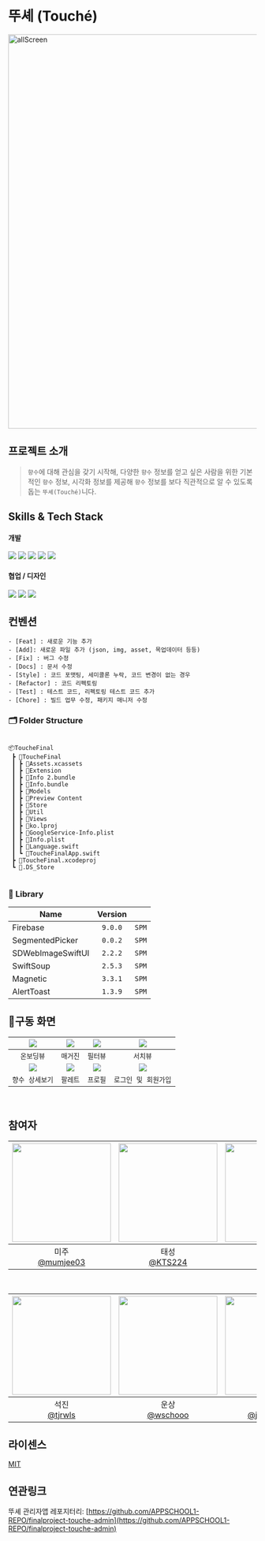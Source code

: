 # 뚜셰 (Touché)

<img width="800" alt="allScreen" src="https://user-images.githubusercontent.com/75517368/219392322-dbeaf347-a664-4614-afa7-f20f3f62499d.png">

## 프로젝트 소개 


> `향수`에 대해 관심을 갖기 시작해, 다양한 `향수` 정보를 얻고 싶은 사람을 위한
> 기본적인 `향수` 정보, 시각화 정보를 제공해 `향수` 정보를 보다 직관적으로 알 수 있도록 돕는 `뚜셰(Touché)`니다.



## Skills & Tech Stack

<p>
  <h4>개발</h4>
    <span>
      <img src="https://img.shields.io/badge/16.0+-FF6000?style=flat-square&logo=iOS&logoColor=white"/>
      <img src="https://img.shields.io/badge/Swift-F05138?style=flat-square&logo=swift&logoColor=white"/>
      <img src="https://img.shields.io/badge/SwiftUI-0061b7?style=flat-square&logo=swift&logoColor=white"/>
      <img src="https://img.shields.io/badge/Xcode 14.2-147EFB?style=flat-square&logo=xcode&logoColor=white"/>
      <img src="https://img.shields.io/badge/Firebase-FFCA28?style=flat-square&logo=Firebase&logoColor=orange"/>
    </span>
  <br/>
  <h4>협업 / 디자인</h4>
    <span>
      <img src="https://img.shields.io/badge/Github-000000?style=flat-square&logo=github&logoColor=white"/>
      <img src="https://img.shields.io/badge/Jira-0052CC?style=flat-square&logo=Jira&logoColor=white"/>
      <img src="https://img.shields.io/badge/Figma-F24E1E?style=flat-square&logo=Figma&logoColor=white"/>
    </span>
    
</p>


## 컨벤션
```
- [Feat] : 새로운 기능 추가
- [Add]: 새로운 파일 추가 (json, img, asset, 목업데이터 등등)
- [Fix] : 버그 수정
- [Docs] : 문서 수정
- [Style] : 코드 포맷팅, 세미콜론 누락, 코드 변경이 없는 경우
- [Refactor] : 코드 리펙토링
- [Test] : 테스트 코드, 리펙토링 테스트 코드 추가
- [Chore] : 빌드 업무 수정, 패키지 매니저 수정
```


### 🗂 Folder Structure

```

📦ToucheFinal
 ┣ 📂ToucheFinal
 ┃ ┣ 📂Assets.xcassets
 ┃ ┣ 📂Extension
 ┃ ┣ 📂Info 2.bundle
 ┃ ┣ 📂Info.bundle
 ┃ ┣ 📂Models
 ┃ ┣ 📂Preview Content
 ┃ ┣ 📂Store
 ┃ ┣ 📂Util
 ┃ ┣ 📂Views
 ┃ ┣ 📂ko.lproj
 ┃ ┣ 📜GoogleService-Info.plist
 ┃ ┣ 📜Info.plist
 ┃ ┣ 📜Language.swift
 ┃ ┗ 📜ToucheFinalApp.swift
 ┣ 📂ToucheFinal.xcodeproj
 ┗ 📜.DS_Store
 
```

### 🎁 Library

| Name              | Version |       |
| ----------------- | :-----: | ----- |
| Firebase          | `9.0.0` | `SPM` |
| SegmentedPicker   | `0.0.2` | `SPM` |
| SDWebImageSwiftUI | `2.2.2` | `SPM` |
| SwiftSoup         | `2.5.3` | `SPM` |
| Magnetic          | `3.3.1` | `SPM` |
| AlertToast        | `1.3.9` | `SPM` |


## 📱구동 화면
|<img src="https://user-images.githubusercontent.com/75517368/219413852-03144177-b5a6-4a64-b6e8-ac923a07a995.gif"></img>|<img src="https://user-images.githubusercontent.com/75517368/219417785-55aa35b3-71f9-4dcd-b75b-40712233f937.gif"></img>|<img src="https://user-images.githubusercontent.com/75517368/219420778-1ea0452a-8916-4fa5-aa9a-a0fdbfaa4626.gif"></img>|<img src="https://user-images.githubusercontent.com/75517368/219418446-517eb3e9-1ff3-4ea6-b3ea-78543dea39f3.gif"></img>|
|:-:|:-:|:-:|:-:|
|`온보딩뷰`|`매거진`|`필터뷰`|`서치뷰`|
|<img src="https://user-images.githubusercontent.com/75517368/219419611-21239f0a-db05-4815-b0d6-f9c3aab6c529.gif"></img>|<img src="https://user-images.githubusercontent.com/75517368/219418027-d7ea9af1-d0f9-4c47-9475-ccc092e73655.gif"></img>|<img src="https://user-images.githubusercontent.com/75517368/219421290-32534b15-fbeb-496c-ac24-28e6f9ed575e.gif"></img>|<img src="https://user-images.githubusercontent.com/75517368/219423206-244380a6-50d7-422c-8bf6-1cbfdfe7578f.gif"></img>|
|`향수 상세보기`|`팔레트`|`프로필`|`로그인 및 회원가입`|
<br>

## 참여자
| <img src="https://avatars.githubusercontent.com/u/114036537?v=4" width=200> | <img src="https://avatars.githubusercontent.com/u/75517368?v=4" width=200> | <img src="https://avatars.githubusercontent.com/u/99034396?v=4" width=200> | <img src="https://avatars.githubusercontent.com/u/68586179?v=4" width=200> | <img src="https://avatars.githubusercontent.com/u/48742019?v=4" width=200> |
| :----------------------------------------------------------: | :---------------------------------------------: | :-------------------------------------------------: | :-------------------------------------------------: |  :-------------------------------------------------: |
| 미주<br/>[@mumjee03](https://github.com/mumjee03)<br/> | 태성<br/>[@KTS224](https://github.com/KTS224)<br/> | 태형<br/> [@yahoth](https://github.com/yahoth)<br/> | 광현<br/>[@seo-kh](https://github.com/seo-kh)<br/> | 재희<br/>[@jaehee6](https://github.com/jaehee6)<br/> |

<br/>

| <img src="https://avatars.githubusercontent.com/u/70871997?v=4" width=200> | <img src="https://avatars.githubusercontent.com/u/87080756?v=4" width=200> | <img src="https://avatars.githubusercontent.com/u/52193695?v=4" width=200> | <img src="https://avatars.githubusercontent.com/u/114331071?v=4" width=200> | <img src="https://user-images.githubusercontent.com/114331071/217889912-0514249a-a661-4fdf-90b4-62c272dd5dda.png" width=200> |
| :----------------------------------------------------------: | :---------------------------------------------: | :-------------------------------------------------: | :-------------------------------------------------: | :-------------------------------------------------: |
| 석진<br/>[@tjrwls](https://github.com/tjrwls)<br/> | 운상<br/>[@wschooo](https://github.com/wschooo)<br/> | 진표<br/> [@jphong1005](https://github.com/jphong1005)<br/> | 유진<br/>[@yooj1202](https://github.com/yooj1202)<br/> | 뚜셰<br/>[Touché](https://github.com/)<br/> |

## 라이센스

[MIT](https://choosealicense.com/licenses/mit/)

## 연관링크
뚜셰 관리자앱 레포지터리: [https://github.com/APPSCHOOL1-REPO/finalproject-touche-admin](https://github.com/APPSCHOOL1-REPO/finalproject-touche-admin)
